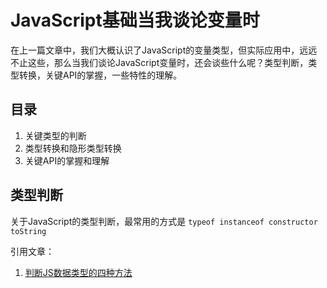 # JavaScript基础当我谈论变量时

在上一篇文章中，我们大概认识了JavaScript的变量类型，但实际应用中，远远不止这些，那么当我们谈论JavaScript变量时，还会谈些什么呢？类型判断，类型转换，关键API的掌握，一些特性的理解。

## 目录

1. 关键类型的判断
1. 类型转换和隐形类型转换
2. 关键API的掌握和理解

## 类型判断
关于JavaScript的类型判断，最常用的方式是 `typeof instanceof constructor toString`


引用文章：

1. [判断JS数据类型的四种方法][1]


[1]: https://www.cnblogs.com/onepixel/p/5126046.html